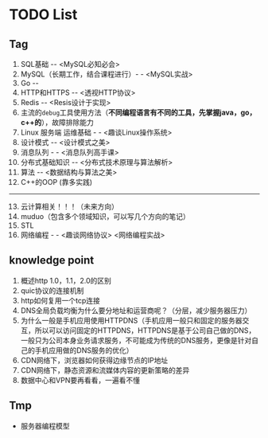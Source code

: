 # TODO List

## Tag
1. SQL基础 -- <MySQL必知必会>
2. MySQL（长期工作，结合课程进行）- - <MySQL实战> 
3. Go -- <The Go Programming Language>
4. HTTP和HTTPS -- <透视HTTP协议>
5. Redis -- <Resis设计于实现>
6. 主流的`debug`工具使用方法（**不同编程语言有不同的工具，先掌握java，go，c++的**），故障排除能力
7. Linux 服务端 运维基础 - - <趣谈Linux操作系统> 
8. 设计模式 -- <设计模式之美>
9. 消息队列 - - <消息队列高手课> 
10. 分布式基础知识 -- <分布式技术原理与算法解析>
11. 算法 -- <数据结构与算法之美>
12. C++的OOP (靠多实践)

----------------------------------------

13. 云计算相关！！！（未来方向）
14. muduo（包含多个领域知识，可以写几个方向的笔记）
15. STL
16. 网络编程 - - <趣谈网络协议> <网络编程实战>

## knowledge point

1. 概述http 1.0，1.1，2.0的区别
2. quic协议的连接机制
3. http如何复用一个tcp连接
4. DNS全局负载均衡为什么要分地址和运营商呢？（分层，减少服务器压力）
5. 为什么一般是手机应用使用HTTPDNS（手机应用一般只和固定的服务器交互，所以可以访问固定的HTTPDNS，HTTPDNS是基于公司自己做的DNS，一般只为公司本身业务请求服务，不可能成为传统的DNS服务，更像是针对自己的手机应用做的DNS服务的优化）
6. CDN网络下，浏览器如何获得边缘节点的IP地址
7. CDN网络下，静态资源和流媒体内容的更新策略的差异
8. 数据中心和VPN要再看看，一遍看不懂

## Tmp
- 服务器编程模型